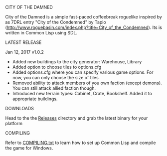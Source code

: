 CITY OF THE DAMNED

City of the Damned is a simple fast-paced coffeebreak roguelike inspired by as 7DRL entry "City of the Condemned" by Tapio (http://www.roguebasin.com/index.php?title=City_of_the_Condemned). 
Its is written in Common Lisp using SDL.

LATEST RELEASE

Jan 12, 2017 v1.0.2

- Added new buildings to the city generator: Warehouse, Library
- Added option to choose tiles to options.cfg
- Added options.cfg where you can specify various game options. For now, you can only choose the size of tiles
- Removed ability to attack members of you own faction (except demons). You can still attack allied faction though.
- Introduced new terrain types: Cabinet, Crate, Bookshelf. Added it to appropriate buildings. 

DOWNLOADS

Head to the the [Releases](https://github.com/gwathlobal/CotD/releases) directory and grab the latest binary for your platform

COMPILING

Refer to [COMPILING.txt](https://github.com/gwathlobal/CotD/blob/master/COMPILING.txt) to learn how to set up Common Lisp and compile the game for Windows.